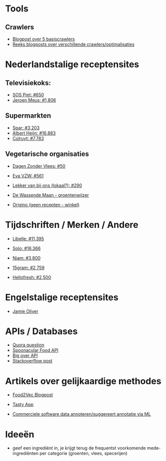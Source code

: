 # Tools

## Crawlers

- <a href="https://elitedatascience.com/python-web-scraping-libraries"> Blogpost over 5 basiscrawlers </a>
- <a href="http://blog.adnansiddiqi.me/tag/scraping/"> Reeks blogposts over verschillende crawlers/optimalisaties </a>

# Nederlandstalige receptensites


## Televisiekoks:

- <a href="http://www.piethuysentruyt.com/alfabetisch-van-a-tot-z-piet-huysentruyt-recepten-nieuws/"> SOS Piet:  #650 </a>	
- <a href="https://dagelijksekost.een.be/az-index"> Jeroen Meus: #1,806 </a>

## Supermarkten

- <a href="https://www.mijnspar.be/recepten"> Spar: #3,203 </a> 
- <a href="https://www.ah.be/allerhande/recepten-zoeken"> Albert Heijn: #16,883 </a> 
- <a href="https://www.colruyt.be/nl/lekker-koken/uitgebreid-zoeken/recepten"> Colruyt: #7,783 </a> 


## Vegetarische organisaties
 
- <a href="https://dagenzondervlees.be/recepten/"> Dagen Zonder Vlees: #50 </a> 
- <a href="https://www.evavzw.be/recepten"> Eva VZW: #561 </a>
- <a href="https://www.lekkervanbijons.be/recepten"> Lekker van bij ons (lokaal?): #290 </a>

- <a href="http://www.dewassendemaan.be/groentewijzer"> De Wassende Maan - groentenwijzer </a>
- <a href="https://www.origino.be/nl/aanbod/groenten-en-fruit/"> Origino (geen recepten - winkel) </a>


# Tijdschriften / Merken / Andere

- <a href="https://www.libelle-lekker.be/zoeken/recepten"> Libelle: #11,395</a> 
- <a href="https://www.solo.be/nl/zoeken/"> Solo: #16,366 </a>
- <a href="https://njam.tv/recepten"> Njam: #3,800 </a>
- <a href="https://15gram.be/recepten"> 15gram: #2,759 </a>

- <a href="https://www.hellofresh.com/recipes/?redirectedFromAccountArea=true"> Hellofresh: #2,500 </a>

# Engelstalige receptensites

- <a href="https://www.jamieoliver.com/recipes/"> Jamie Oliver </a>
	

# APIs / Databases

- <a href="https://www.quora.com/Are-there-any-free-APIs-for-food-recipes"> Quora question </a>	
- <a href="https://spoonacular.com/food-api"> Spoonacular Food API</a>	
- <a href="http://api.bigoven.com/"> Big over API </a>	
- <a href="https://opendata.stackexchange.com/questions/4283/open-downloadable-recipe-database"> Stackoverflow post </a>	



# Artikels over gelijkaardige methodes

- <a href="https://jaan.io/food2vec-augmented-cooking-machine-intelligence/"> Food2Vec Blogpost </a>
- <a href="https://tech.buzzfeed.com/lettuce-evaluate-some-recipe-word-embeddings-64f76e61ac0c"> Tasty App </a>

- <a href="https://techcrunch.com/2018/05/11/lighttag/"> Commerciele software data annoteren/suggereert annotatie via ML  </a>

# Ideeën
- <p>geef een ingrediënt in, je krijgt terug de frequentst voorkomende mede-ingrediënten per categorie (groenten, vlees, specerijen)</p>
